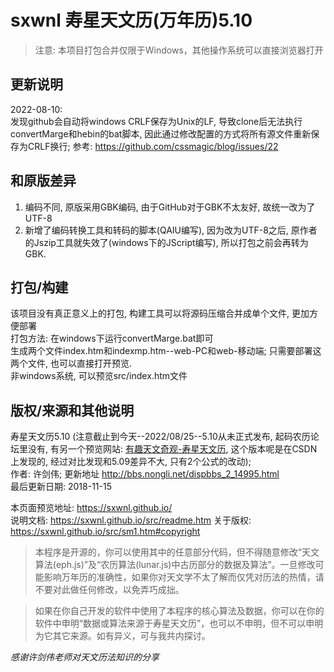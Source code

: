 # sxwnl 寿星天文历(万年历)5.10
> 注意: 本项目打包合并仅限于Windows，其他操作系统可以直接浏览器打开
## 更新说明
2022-08-10:  
发现github会自动将windows CRLF保存为Unix的LF, 导致clone后无法执行convertMarge和hebin的bat脚本, 因此通过修改配置的方式将所有源文件重新保存为CRLF换行;
参考: https://github.com/cssmagic/blog/issues/22  
## 和原版差异
1. 编码不同, 原版采用GBK编码, 由于GitHub对于GBK不太友好, 故统一改为了UTF-8
2. 新增了编码转换工具和转码的脚本(QAIU编写), 因为改为UTF-8之后, 原作者的Jszip工具就失效了(windows下的JScript编写), 所以打包之前会再转为GBK.
## 打包/构建
该项目没有真正意义上的打包, 构建工具可以将源码压缩合并成单个文件, 更加方便部署  
打包方法: 在windows下运行convertMarge.bat即可  
生成两个文件index.htm和indexmp.htm--web-PC和web-移动端; 只需要部署这两个文件, 也可以直接打开预览.  
非windows系统, 可以预览src/index.htm文件
## 版权/来源和其他说明
寿星天文历5.10 (注意截止到今天--2022/08/25--5.10从未正式发布, 起码农历论坛里没有, 有另一个预览网站: [有趣天文奇观-寿星天文历](https://interesting-sky.china-vo.org/sxwnl.html), 这个版本呢是在CSDN上发现的, 经过对比发现和5.09差异不大, 只有2个公式的改动);  
作者: 许剑伟; 更新地址 http://bbs.nongli.net/dispbbs_2_14995.html  
最后更新日期: 2018-11-15  

本页面预览地址: https://sxwnl.github.io/  
说明文档: https://sxwnl.github.io/src/readme.htm
关于版权: https://sxwnl.github.io/src/sm1.htm#copyright

>本程序是开源的，你可以使用其中的任意部分代码，但不得随意修改“天文算法(eph.js)”及“农历算法(lunar.js)中古历部分的数据及算法”。一旦修改可能影响万年历的准确性，如果你对天文学不太了解而仅凭对历法的热情，请不要对此做任何修改，以免弄巧成拙。

>如果在你自己开发的软件中使用了本程序的核心算法及数据，你可以在你的软件中申明“数据或算法来源于寿星天文历”，也可以不申明，但不可以申明为它其它来源。如有异义，可与我共内探讨。

*感谢许剑伟老师对天文历法知识的分享*
